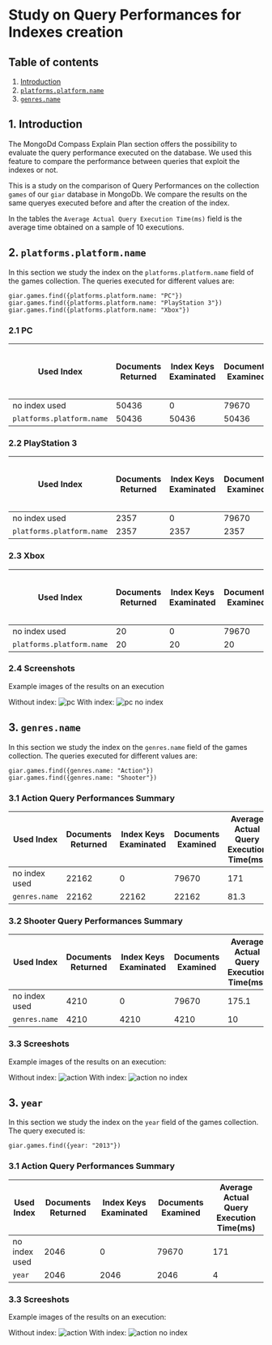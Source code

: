 # Study on Query Performances for Indexes creation

## Table of contents
1) [Introduction](#1-introduction)
2) [`platforms.platform.name`](#2-`platforms.platform.name`)
3) [`genres.name`](#2-`genres.name`)

## 1. Introduction
The MongoDd Compass Explain Plan section offers the possibility to evaluate the query performance executed on the database. We used this feature to compare the performance between queries that exploit the indexes or not.

This is a study on the comparison of Query Performances on the collection `games` of our `giar` database in MongoDb.
We compare the results on the same queryes executed before and after the creation of the index.

In the tables the `Average Actual Query Execution Time(ms)` field is the average time obtained on a sample of 10 executions.

## 2. `platforms.platform.name`
In this section we study the index on the `platforms.platform.name` field of the games collection.
The queries executed for different values are: 
````
giar.games.find({platforms.platform.name: "PC"})
giar.games.find({platforms.platform.name: "PlayStation 3"})
giar.games.find({platforms.platform.name: "Xbox"})
````

### 2.1 PC

Used Index | Documents Returned | Index Keys Examinated | Documents Examined | Average Actual Query Execution Time(ms) 
------------ | ------------ | ------------ | ------------ | ------------ 
no index used | 50436 | 0 | 79670 | 172.6 
`platforms.platform.name` | 50436 | 50436 | 50436 | 136.4 

### 2.2 PlayStation 3 

Used Index | Documents Returned | Index Keys Examinated | Documents Examined | Average Actual Query Execution Time(ms) 
------------ | ------------ | ------------ | ------------ | ------------ 
no index used | 2357 | 0 | 79670 | 179.3 
`platforms.platform.name` | 2357 | 2357 | 2357 | 5.3 

### 2.3 Xbox 

Used Index | Documents Returned | Index Keys Examinated | Documents Examined | Average Actual Query Execution Time(ms) 
------------ | ------------ | ------------ | ------------ | ------------ 
no index used | 20 | 0 | 79670 | 177.4 
`platforms.platform.name` | 20 | 20 | 20 | 0

### 2.4 Screenshots
Example images of the results on an execution

Without index:
![pc](platPCnoindex.png)
With index:
![pc no index](platPCindex.png)




## 3. `genres.name`
In this section we study the index on the `genres.name` field of the games collection.
The queries executed for different values are: 
````
giar.games.find({genres.name: "Action"})
giar.games.find({genres.name: "Shooter"})
````

### 3.1 Action Query Performances Summary

Used Index | Documents Returned | Index Keys Examinated | Documents Examined | Average Actual Query Execution Time(ms) 
------------ | ------------ | ------------ | ------------ | ------------ 
no index used | 22162 | 0 | 79670 | 171 
`genres.name` | 22162 | 22162 | 22162 | 81.3 

### 3.2 Shooter Query Performances Summary

Used Index | Documents Returned | Index Keys Examinated | Documents Examined | Average Actual Query Execution Time(ms) 
------------ | ------------ | ------------ | ------------ | ------------ 
no index used | 4210 | 0 | 79670 | 175.1 
`genres.name` | 4210 | 4210 | 4210 | 10 

### 3.3 Screeshots
Example images of the results on an execution:

Without index:
![action](genresACTIONnoindex.png)
With index:
![action no index](genresACTIONindex.png)


## 3. `year`
In this section we study the index on the `year` field of the games collection.
The query executed is: 
````
giar.games.find({year: "2013"})
````

### 3.1 Action Query Performances Summary

Used Index | Documents Returned | Index Keys Examinated | Documents Examined | Average Actual Query Execution Time(ms) 
------------ | ------------ | ------------ | ------------ | ------------ 
no index used | 2046 | 0 | 79670 | 171 
`year` | 2046 | 2046 | 2046 | 4 


### 3.3 Screeshots
Example images of the results on an execution:

Without index:
![action](year2013noindex.png)
With index:
![action no index](year2013index.png)